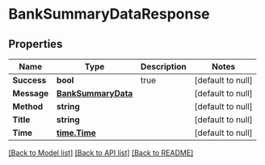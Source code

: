 # BankSummaryDataResponse

## Properties
Name | Type | Description | Notes
------------ | ------------- | ------------- | -------------
**Success** | **bool** | true | [default to null]
**Message** | [**BankSummaryData**](BankSummaryData.md) |  | [default to null]
**Method** | **string** |  | [default to null]
**Title** | **string** |  | [default to null]
**Time** | [**time.Time**](time.Time.md) |  | [default to null]

[[Back to Model list]](../README.md#documentation-for-models) [[Back to API list]](../README.md#documentation-for-api-endpoints) [[Back to README]](../README.md)


